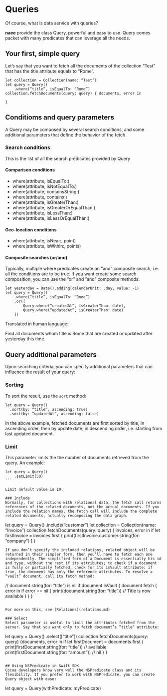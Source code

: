 # Queries
Of course, what is data service with queries?

**naee** provide the class Query, powerful and easy to use. Query comes packet with many predicates that can leverage all the needs.

## Your first, simple query
Let’s say that you want to fetch all the documents of the collection “Test” that has the title attribute equals to “Rome”.

```
let collection = Collection(name: “Test”)
let query = Query()
	.where(“title”, isEqualTo: “Rome”)
collection.fetchDocuments(query: query) { documents, error in
	
}
```

## Conditioms and query parameters
A Query may be composed by several search conditions, and some additional parameters that define the behavior of the fetch.

### Search conditions

This is the list of all the search predicates provided by Query

#### Comparison conditions 

* where(attribute, isEqualTo:)
* where(attribute, isNotEqualTo:)
* where(attribute, containsString:)
* where(attribute, contains:)
* where(attribute, isGreaterThan:)
* where(attribute, isGreaterOrEqualThan:)
* where(attribute, isLessThan:)
* where(attribute, isLessOrEqualThan:)

#### Geo-location conditions
* where(attribute, isNear:, point)
* where(attribute, isWithin:, points)

#### Composite searches (or/and)
Typically, multiple where predicates create an “and” composite search, i.e. all the conditions are to be true. If you want create some search composition, you can use the “or” and ”and” composite methods:

```
let yesterday = Date().adding(calendarUnit: .day, value: -1)
let query = Query()
	.where(“title”, isEqualTo: “Rome”)
	.or([
		Query.where(“createdAt”, isGreaterThan: date),
		Query.where(“updatedAt”, isGreaterThan: date)
	])
```

Translated in human language:

Find all documents whom title is Rome that are created or updated after yesterday this time.

## Query additional parameters
Upon searching criteria, you can specify additional parameters that can influence the result of your query:

### Sorting
To sort the result, use the `sort` method:

```
let query = Query()
  .sort(by: “title”, ascending: true)
  .sort(by: “updatedAt”, ascending: false)
```

In the above example, fetched documents are first sorted by title, in ascending order, then by update date, in descending order, i.e. starting from last updated document. 

### Limit
This parameter limits the the number of documents retrieved from the query. An example:

```
let query = Query()
	.setLimit(50)
``` 

Limit default value is 10.

### Include
Normally, for collections with relational data, the fetch call returns references of the related documents, not the actual documents. If you include the relation names, the fetch call will include the complete related documents, actually recomposing the data graph.

```
let query = Query()
	.include(“customer”)
let collection = Collection(name: “Invoice”)
collection.fetchDocuments(query: query) { invoices, error in
	if let firstInvoice = invoices.first {
		print(firstInvoice.customer.string(for: “company”)
	]
}
```
If you don’t specify the included relations, related object will be returned in their simpler form, then you’ll have to fetch each one independently. The simplified form of a Document is essentially his id and type, without the rest if its attributes; to check if a document is fully or partially fetched, check for its isVault attribute: if true, the document has only the reference attributes. To resolve a “vault” document, call its fetch method:

```
// document.string(for: “title”) is nil
if document.isVault {
	document.fetch { error in
		if error == nil {
			print(document.string(for: “title”)) // Title is now available
		}
	}
}
```

For more on this, see [Relations](relations.md)

### Select
Select parameter is useful to limit the attributes fetched from the server. Say that you want only to fetch document’s “title“ attribute:

```
let query = Query()
	.select([“title”])
collection.fetchDocuments(query: query) {documents, error in
	if let firstDocument = documents.first {
		print(firstDocument.string(for: “title”)) // available
		print(firstDocument.string(for: “amount”)) // nil
	}
}
```

## Using NSPredicate in Swift SDK
Cocoa developers know very well the NSPredicate class and its flexibility. If you prefer to work with NSPredicate, you can create Query object with ease:

```
let query = Query(withPredicate: myPredicate)
```

